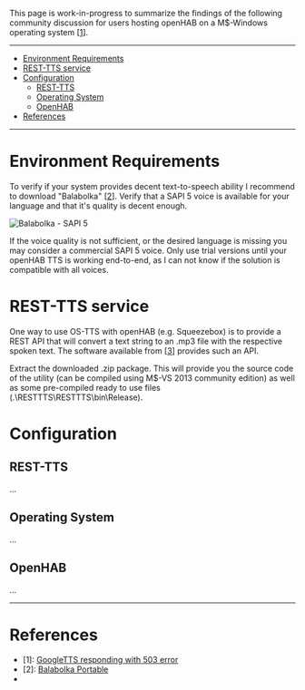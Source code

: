 This page is work-in-progress to summarize the findings of the following community discussion for users hosting openHAB on a M$-Windows operating system [[1](https://community.openhab.org/t/googletts-responding-with-503-error-even-after-the-url-fix/3385)].

***
* [Environment Requirements](#environment-requirements)
* [REST-TTS service](#rest-tts-service)
* [Configuration](#configuration)
  * [REST-TTS](#rest-tts)
  * [Operating System](#operating-system)
  * [OpenHAB](#openhab)
* [References](#references)

***

# Environment Requirements
To verify if your system provides decent text-to-speech ability I recommend to download "Balabolka" [[2](http://portableapps.com/apps/accessibility/balabolka-portable)]. Verify that a SAPI 5 voice is available for your language and that it's quality is decent enough.

![Balabolka - SAPI 5](https://dl.dropboxusercontent.com/u/1781347/wiki/Balabolka-SAPI5.png)

If the voice quality is not sufficient, or the desired language is missing you may consider a commercial SAPI 5 voice. Only use trial versions until your openHAB TTS is working end-to-end, as I can not know if the solution is compatible with all voices.

# REST-TTS service
One way to use OS-TTS with openHAB (e.g. Squeezebox) is to provide a REST API that will convert a text string to an .mp3 file with the respective spoken text. The software available from [[3](https://dl.dropboxusercontent.com/u/1781347/RESTTTS-2016-01-01.001.zip)] provides such an API.

Extract the downloaded .zip package. This will provide you the source code of the utility (can be compiled using M$-VS 2013 community edition) as well as some pre-compiled ready to use files (.\RESTTTS\RESTTTS\bin\Release).
# Configuration
## REST-TTS
...

## Operating System
...

## OpenHAB
... 

***
# References
* [1]: [GoogleTTS responding with 503 error](https://community.openhab.org/t/googletts-responding-with-503-error-even-after-the-url-fix/3385)
* [2]: [Balabolka Portable](portableapps.com/apps/accessibility/balabolka-portable)
* [3]: [REST-TTS](https://dl.dropboxusercontent.com/u/1781347/RESTTTS-2016-01-01.001.zip)